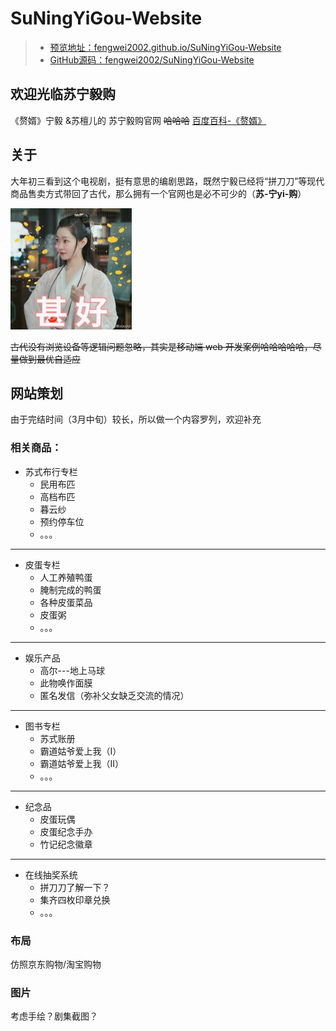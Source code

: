 # SuNingYiGou-Website

>- [预览地址：fengwei2002.github.io/SuNingYiGou-Website](https://fengwei2002.github.io/SuNingYiGou-Website/)  
>- [GitHub源码：fengwei2002/SuNingYiGou-Website](https://github.com/fengwei2002/SuNingYiGou-Website)

## 欢迎光临苏宁毅购

《赘婿》宁毅 &苏檀儿的  苏宁毅购官网 ~~哈哈哈~~  [百度百科-《赘婿》](https://baike.baidu.com/item/%E8%B5%98%E5%A9%BF/22129041)

## 关于

大年初三看到这个电视剧，挺有意思的编剧思路，既然宁毅已经将“拼刀刀”等现代商品售卖方式带回了古代，那么拥有一个官网也是必不可少的（**苏-宁yi-购**）  

<img src="img/甚好mini.jpg">  

~~古代没有浏览设备等逻辑问题忽略，其实是移动端 web 开发案例哈哈哈哈哈，尽量做到最优自适应~~

## 网站策划

由于完结时间（3月中旬）较长，所以做一个内容罗列，欢迎补充

### 相关商品：

- 苏式布行专栏
  - 民用布匹
  - 高档布匹
  - 暮云纱
  - 预约停车位
  - 。。。

***

- 皮蛋专栏
  - 人工养殖鸭蛋
  - 腌制完成的鸭蛋
  - 各种皮蛋菜品
  - 皮蛋粥
  - 。。。

***
- 娱乐产品
  - 高尔---地上马球
  - 此物唤作面膜
  - 匿名发信（弥补父女缺乏交流的情况）

***
- 图书专栏
  - 苏式账册
  - 霸道姑爷爱上我（Ⅰ）
  - 霸道姑爷爱上我（Ⅱ）
  - 。。。

***
- 纪念品
  - 皮蛋玩偶
  - 皮蛋纪念手办
  - 竹记纪念徽章

***
- 在线抽奖系统
  - 拼刀刀了解一下？
  - 集齐四枚印章兑换
  - 。。。

### 布局

仿照京东购物/淘宝购物

### 图片

考虑手绘？剧集截图？